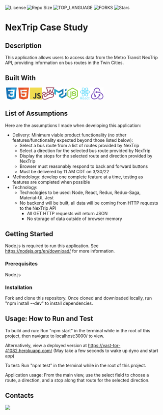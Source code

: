 ![License](https://img.shields.io/github/license/cdraz/nexttrip-case-study.svg?style=for-the-badge) ![Repo Size](https://img.shields.io/github/languages/code-size/cdraz/nexttrip-case-study.svg?style=for-the-badge) ![TOP_LANGUAGE](https://img.shields.io/github/languages/top/cdraz/nexttrip-case-study.svg?style=for-the-badge) ![FORKS](https://img.shields.io/github/forks/cdraz/nexttrip-case-study.svg?style=for-the-badge&social) ![Stars](https://img.shields.io/github/stars/cdraz/nexttrip-case-study.svg?style=for-the-badge)
    
# NexTrip Case Study

## Description

This application allows users to access data from the Metro Transit NexTrip API, providing information on bus routes in the Twin Cities.

## Built With

<a href="https://developer.mozilla.org/en-US/docs/Web/CSS"><img src="https://raw.githubusercontent.com/devicons/devicon/master/icons/css3/css3-original.svg" height="40px" width="40px" /></a><a href="https://developer.mozilla.org/en-US/docs/Web/HTML"><img src="https://raw.githubusercontent.com/devicons/devicon/master/icons/html5/html5-original.svg" height="40px" width="40px" /></a><a href="https://developer.mozilla.org/en-US/docs/Web/JavaScript"><img src="https://raw.githubusercontent.com/devicons/devicon/master/icons/javascript/javascript-original.svg" height="40px" width="40px" /></a><a href="https://jestjs.io/"><img src="https://raw.githubusercontent.com/devicons/devicon/master/icons/jest/jest-plain.svg" height="40px" width="40px" /></a><a href="https://material-ui.com/"><img src="https://raw.githubusercontent.com/devicons/devicon/master/icons/materialui/materialui-original.svg" height="40px" width="40px" /></a><a href="https://nodejs.org/en/"><img src="https://raw.githubusercontent.com/devicons/devicon/master/icons/nodejs/nodejs-original.svg" height="40px" width="40px" /></a><a href="https://reactjs.org/"><img src="https://raw.githubusercontent.com/devicons/devicon/master/icons/react/react-original-wordmark.svg" height="40px" width="40px" /></a><a href="https://redux.js.org/"><img src="https://raw.githubusercontent.com/devicons/devicon/master/icons/redux/redux-original.svg" height="40px" width="40px" /></a>

## List of Assumptions

Here are the assumptions I made when developing this application:
- Delivery: Minimum viable product functionality (no other features/functionality expected beyond those listed below):
    - Select a bus route from a list of routes provided by NexTrip
    - Select a direction for the selected bus route provided by NexTrip
    - Display the stops for the selected route and direction provided by NexTrip
    - Browser must reasonably respond to back and forward buttons
    - Must be delivered by 11 AM CDT on 3/30/22
- Methodology: develop one complete feature at a time, testing as features are completed when possible
- Technology:
    - Technologies to be used: Node, React, Redux, Redux-Saga, Material-UI, Jest
    - No backend will be built, all data will be coming from HTTP requests to the NexTrip API
        - All GET HTTP requests will return JSON
        - No storage of data outside of browser memory

## Getting Started

Node.js is required to run this application. See https://nodejs.org/en/download/ for more information.

### Prerequisites

Node.js

### Installation

Fork and clone this repository. Once cloned and downloaded locally, run "npm install --dev" to install dependencies.

## Usage: How to Run and Test

To build and run:
Run "npm start" in the terminal while in the root of this project, then navigate to localhost:3000/ to view.

Alternatively, view a deployed version at https://vast-tor-41082.herokuapp.com/
(May take a few seconds to wake up dyno and start app)

To test:
Run "npm test" in the terminal while in the root of this project.

Application usage:
From the main view, use the select field to choose a route, a direction, and a stop along that route for the selected direction.

## Contacts

<a href="https://www.linkedin.com/in/christopher-razidlo/"><img src="https://img.shields.io/badge/LinkedIn-0077B5?style=for-the-badge&logo=linkedin&logoColor=white" /></a>
